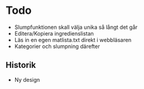 # Todo

- Slumpfunktionen skall välja unika så långt det går
- Editera/Kopiera ingredienslistan
- Läs in en egen matlista.txt direkt i webbläsaren
- Kategorier och slumpning därefter

## Historik

- Ny design
